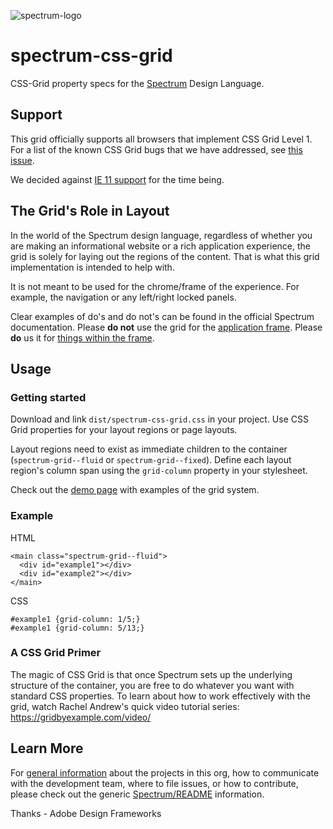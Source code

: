 ![spectrum-logo](https://git.corp.adobe.com/storage/user/655/files/a13fda74-9d4a-11e6-9aec-1b320823594a)
# spectrum-css-grid

CSS-Grid property specs for the [Spectrum][spectrum-link] Design Language.

## Support
This grid officially supports all browsers that implement CSS Grid Level 1. For a list of the known CSS Grid bugs that we have addressed, see [this issue](https://git.corp.adobe.com/betts/spectrum-css-grid/issues/5).

We decided against [IE 11 support](https://git.corp.adobe.com/betts/spectrum-css-grid/issues/7) for the time being.

## The Grid's Role in Layout

In the world of the Spectrum design language, regardless of whether you are making an informational website or a rich application experience, the grid is solely for laying out the regions of the content. That is what this grid implementation is intended to help with.

It is not meant to be used for the chrome/frame of the experience. For example, the navigation or any left/right locked panels.

Clear examples of do's and do not's can be found in the official Spectrum documentation. Please **do not** use the grid for the [application frame](https://spectrum.corp.adobe.com/application-frame.html). Please **do** us it for [things within the frame](https://spectrum.corp.adobe.com/grid.html#offsetting-the-grid).

## Usage

### Getting started
Download and link `dist/spectrum-css-grid.css` in your project. Use CSS Grid properties for your layout regions or page layouts.

Layout regions need to exist as immediate children to the container (`spectrum-grid--fluid` or `spectrum-grid--fixed`). Define each layout region's column span using the `grid-column` property in your stylesheet.

Check out the [demo page](https://git.corp.adobe.com/pages/betts/spectrum-css-grid/) with examples of the grid system.

### Example
HTML
```
<main class="spectrum-grid--fluid">
  <div id="example1"></div>
  <div id="example2"></div>
</main>
```

CSS
```
#example1 {grid-column: 1/5;}
#example1 {grid-column: 5/13;}

```

### A CSS Grid Primer

The magic of CSS Grid is that once Spectrum sets up the underlying structure of the container, you are free to do whatever you want with standard CSS properties. To learn about how to work effectively with the grid, watch Rachel Andrew's quick video tutorial series: https://gridbyexample.com/video/

## Learn More
For [general information](https://git.corp.adobe.com/Spectrum/README) about the projects in this org, how to communicate with the development team, where to file issues, or how to contribute, please check out the generic [Spectrum/README](https://git.corp.adobe.com/Spectrum/README) information.

Thanks - Adobe Design Frameworks

[spectrum-link]: http://spectrum.corp.adobe.com
[topdoc-link]: https://github.com/Topdoc/topdoc/wiki
